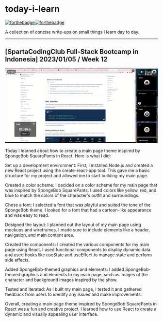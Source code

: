 # today-i-learn

[![forthebadge](https://forthebadge.com/images/badges/built-with-love.svg)](https://wajahatkarim.com)[![forthebadge](https://forthebadge.com/images/badges/makes-people-smile.svg)](https://wajahatkarim.com)

A collection of concise write-ups on small things I learn day to day.

---

## [SpartaCodingClub Full-Stack Bootcamp in Indonesia] 2023/01/05 / Week 12

![image](/images/57.png)

Today I learned about how to create a main page theme inspired by SpongeBob SquarePants in React. Here is what I did:

Set up a development environment: First, I installed Node.js and created a new React project using the create-react-app tool. This gave me a basic structure for my project and allowed me to start building my main page.

Created a color scheme: I decided on a color scheme for my main page that was inspired by SpongeBob SquarePants. I used colors like yellow, red, and blue to match the colors of the character's outfit and surroundings.

Chose a font: I selected a font that was playful and suited the tone of the SpongeBob theme. I looked for a font that had a cartoon-like appearance and was easy to read.

Designed the layout: I planned out the layout of my main page using mockups and wireframes. I made sure to include elements like a header, navigation, and main content area.

Created the components: I created the various components for my main page using React. I used functional components to display dynamic data and used hooks like useState and useEffect to manage state and perform side effects.

Added SpongeBob-themed graphics and elements: I added SpongeBob-themed graphics and elements to my main page, such as images of the character and background images inspired by the show.

Tested and iterated: As I built my main page, I tested it and gathered feedback from users to identify any issues and make improvements.

Overall, creating a main page theme inspired by SpongeBob SquarePants in React was a fun and creative project. I learned how to use React to create a dynamic and visually appealing user interface.
